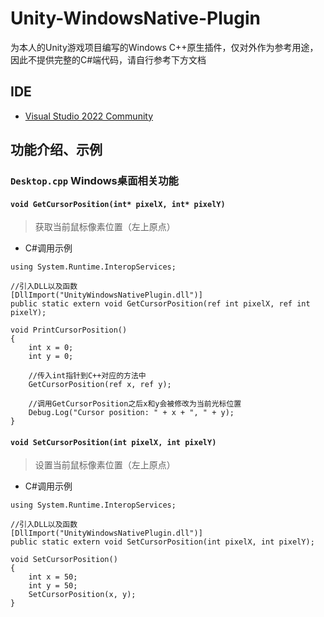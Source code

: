 # Unity-WindowsNative-Plugin
为本人的Unity游戏项目编写的Windows C++原生插件，仅对外作为参考用途，因此不提供完整的C#端代码，请自行参考下方文档

## IDE
- [Visual Studio 2022 Community](https://visualstudio.microsoft.com/vs/community/)


## 功能介绍、示例
### `Desktop.cpp` Windows桌面相关功能

#### `void GetCursorPosition(int* pixelX, int* pixelY)`
> 获取当前鼠标像素位置（左上原点）
- C#调用示例

```
using System.Runtime.InteropServices;

//引入DLL以及函数
[DllImport("UnityWindowsNativePlugin.dll")]
public static extern void GetCursorPosition(ref int pixelX, ref int pixelY);

void PrintCursorPosition()
{
	int x = 0;
	int y = 0;

	//传入int指针到C++对应的方法中
	GetCursorPosition(ref x, ref y);

	//调用GetCursorPosition之后x和y会被修改为当前光标位置
	Debug.Log("Cursor position: " + x + ", " + y);
}
```

#### `void SetCursorPosition(int pixelX, int pixelY) `
> 设置当前鼠标像素位置（左上原点）
- C#调用示例

```
using System.Runtime.InteropServices;

//引入DLL以及函数
[DllImport("UnityWindowsNativePlugin.dll")]
public static extern void SetCursorPosition(int pixelX, int pixelY);

void SetCursorPosition()
{
	int x = 50;
	int y = 50;
	SetCursorPosition(x, y);
}
```

